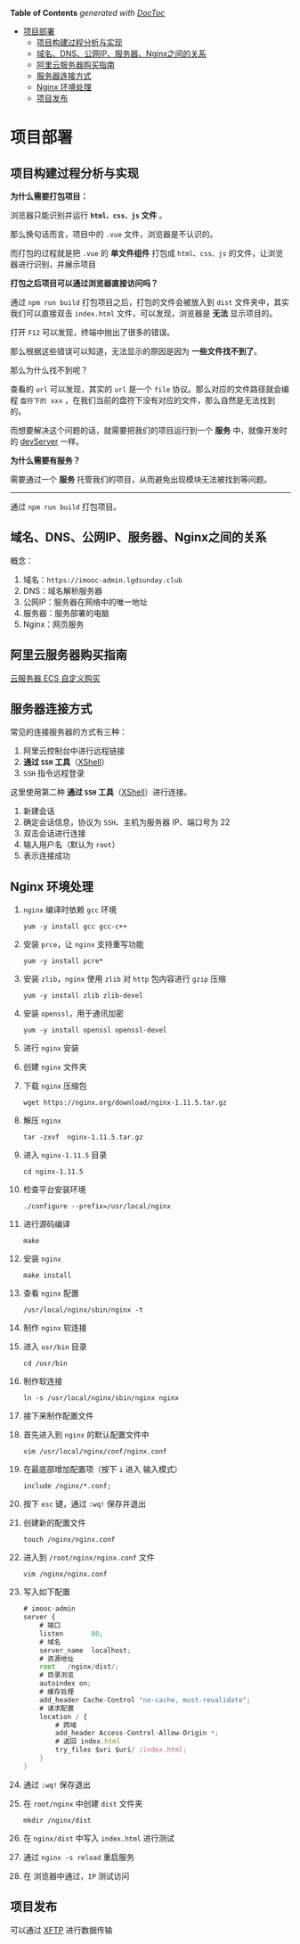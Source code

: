 <!-- START doctoc generated TOC please keep comment here to allow auto update -->
<!-- DON'T EDIT THIS SECTION, INSTEAD RE-RUN doctoc TO UPDATE -->
**Table of Contents**  *generated with [DocToc](https://github.com/thlorenz/doctoc)*

- [项目部署](#%E9%A1%B9%E7%9B%AE%E9%83%A8%E7%BD%B2)
  - [项目构建过程分析与实现](#%E9%A1%B9%E7%9B%AE%E6%9E%84%E5%BB%BA%E8%BF%87%E7%A8%8B%E5%88%86%E6%9E%90%E4%B8%8E%E5%AE%9E%E7%8E%B0)
  - [域名、DNS、公网IP、服务器、Nginx之间的关系](#%E5%9F%9F%E5%90%8Ddns%E5%85%AC%E7%BD%91ip%E6%9C%8D%E5%8A%A1%E5%99%A8nginx%E4%B9%8B%E9%97%B4%E7%9A%84%E5%85%B3%E7%B3%BB)
  - [阿里云服务器购买指南](#%E9%98%BF%E9%87%8C%E4%BA%91%E6%9C%8D%E5%8A%A1%E5%99%A8%E8%B4%AD%E4%B9%B0%E6%8C%87%E5%8D%97)
  - [服务器连接方式](#%E6%9C%8D%E5%8A%A1%E5%99%A8%E8%BF%9E%E6%8E%A5%E6%96%B9%E5%BC%8F)
  - [Nginx 环境处理](#nginx-%E7%8E%AF%E5%A2%83%E5%A4%84%E7%90%86)
  - [项目发布](#%E9%A1%B9%E7%9B%AE%E5%8F%91%E5%B8%83)

<!-- END doctoc generated TOC please keep comment here to allow auto update -->

# 项目部署



## 项目构建过程分析与实现



**为什么需要打包项目：**

浏览器只能识别并运行 **`html、css、js` 文件** 。

那么换句话而言，项目中的 `.vue` 文件，浏览器是不认识的。

而打包的过程就是把 `.vue` 的 **单文件组件** 打包成 `html、css、js` 的文件，让浏览器进行识别，并展示项目

**打包之后项目可以通过浏览器直接访问吗？**

通过 `npm run build` 打包项目之后，打包的文件会被放入到 `dist` 文件夹中，其实我们可以直接双击 `index.html` 文件，可以发现，浏览器是 **无法** 显示项目的。

打开 `F12` 可以发现，终端中抛出了很多的错误。

那么根据这些错误可以知道，无法显示的原因是因为 **一些文件找不到了**。

那么为什么找不到呢？

查看的 `url` 可以发现，其实的 `url` 是一个 `file` 协议。那么对应的文件路径就会编程 `盘符下的 xxx` ，在我们当前的盘符下没有对应的文件，那么自然是无法找到的。

而想要解决这个问题的话，就需要把我们的项目运行到一个 **服务** 中，就像开发时的 [devServer](https://webpack.docschina.org/configuration/dev-server/) 一样。

**为什么需要有服务？**

需要通过一个 **服务** 托管我们的项目，从而避免出现模块无法被找到等问题。

----------

通过 `npm run build` 打包项目。


## 域名、DNS、公网IP、服务器、Nginx之间的关系

概念：

1. 域名：`https://imooc-admin.lgdsunday.club`
2. DNS：域名解析服务器
3. 公网IP：服务器在网络中的唯一地址
4. 服务器：服务部署的电脑
5. Nginx：网页服务


## 阿里云服务器购买指南

[云服务器 ECS 自定义购买](https://ecs-buy.aliyun.com/wizard/#/prepay/cn-beijing?fromDomain=true)

## 服务器连接方式

常见的连接服务器的方式有三种：

1. 阿里云控制台中进行远程链接
2. **通过 `SSH` 工具**（[XShell](https://www.netsarang.com/en/xshell/)）
3. `SSH` 指令远程登录

这里使用第二种 **通过 `SSH` 工具**（[XShell](https://www.netsarang.com/en/xshell/)）进行连接。

1. 新建会话
2. 确定会话信息，协议为 `SSH`、主机为服务器 IP、端口号为 22
3. 双击会话进行连接
4. 输入用户名（默认为 `root`）
6. 表示连接成功

## Nginx 环境处理

1. `nginx` 编译时依赖 `gcc` 环境

   ```
   yum -y install gcc gcc-c++
   ```

2. 安装 `prce`，让 `nginx` 支持重写功能

   ```
   yum -y install pcre*
   ```

3. 安装 `zlib`，`nginx` 使用 `zlib` 对 `http` 包内容进行 `gzip` 压缩

   ```
   yum -y install zlib zlib-devel 
   ```

4. 安装 `openssl`，用于通讯加密

   ```
   yum -y install openssl openssl-devel
   ```

5. 进行 `nginx` 安装

6. 创建 `nginx` 文件夹

7. 下载 `nginx` 压缩包

   ```
   wget https://nginx.org/download/nginx-1.11.5.tar.gz
   ```

8. 解压 `nginx`

   ```
   tar -zxvf  nginx-1.11.5.tar.gz
   ```

9. 进入 `nginx-1.11.5` 目录

   ```
   cd nginx-1.11.5
   ```

10. 检查平台安装环境

    ```
    ./configure --prefix=/usr/local/nginx
    ```

11. 进行源码编译

    ```
    make 
    ```

12. 安装 `nginx`

    ```
    make install
    ```

13. 查看 `nginx` 配置

    ```
    /usr/local/nginx/sbin/nginx -t
    ```

14. 制作 `nginx` 软连接

15. 进入 `usr/bin` 目录

    ```
    cd /usr/bin
    ```

16. 制作软连接

    ```
    ln -s /usr/local/nginx/sbin/nginx nginx
    ```

17. 接下来制作配置文件

18. 首先进入到 `nginx` 的默认配置文件中

    ```
    vim /usr/local/nginx/conf/nginx.conf
    ```

19. 在最底部增加配置项（按下 `i` 进入 输入模式）

    ```
    include /nginx/*.conf;
    ```

20. 按下 `esc` 键，通过 `:wq!` 保存并退出

21. 创建新的配置文件

    ```
    touch /nginx/nginx.conf
    ```

22. 进入到 `/root/nginx/nginx.conf` 文件

    ```
    vim /nginx/nginx.conf
    ```

23. 写入如下配置

    ```js
    # imooc-admin
    server {
        # 端口
        listen       80;
        # 域名
        server_name  localhost;
        # 资源地址
        root   /nginx/dist/;
        # 目录浏览
        autoindex on;
        # 缓存处理
        add_header Cache-Control "no-cache, must-revalidate";
        # 请求配置
        location / {
            # 跨域
            add_header Access-Control-Allow-Origin *;
            # 返回 index.html
            try_files $uri $uri/ /index.html;
        }
    }
    ```

24. 通过 `:wq!` 保存退出

25. 在 `root/nginx` 中创建 `dist` 文件夹

    ```
    mkdir /nginx/dist
    ```

26. 在 `nginx/dist` 中写入 `index.html` 进行测试

27. 通过 `nginx -s reload` 重启服务

28. 在 浏览器中通过，`IP` 测试访问

## 项目发布

可以通过 [XFTP](https://www.netsarang.com/en/xftp/) 进行数据传输





